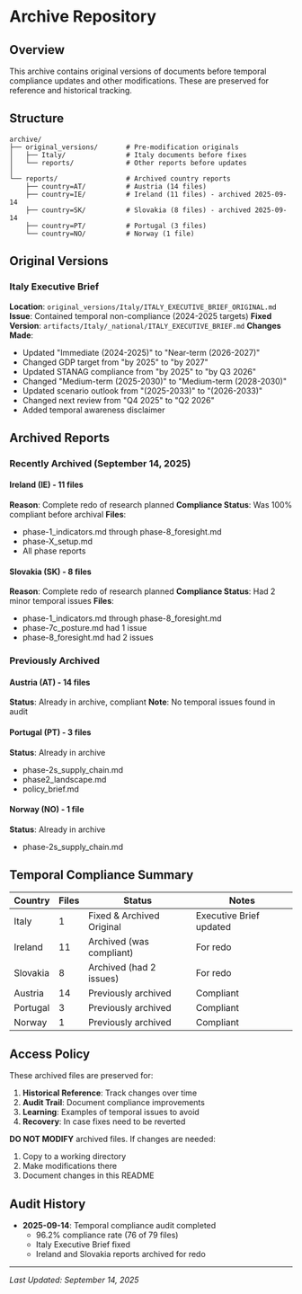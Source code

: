 # Archive Repository

## Overview
This archive contains original versions of documents before temporal compliance updates and other modifications. These are preserved for reference and historical tracking.

## Structure

```
archive/
├── original_versions/       # Pre-modification originals
│   ├── Italy/               # Italy documents before fixes
│   └── reports/             # Other reports before updates
│
└── reports/                 # Archived country reports
    ├── country=AT/          # Austria (14 files)
    ├── country=IE/          # Ireland (11 files) - archived 2025-09-14
    ├── country=SK/          # Slovakia (8 files) - archived 2025-09-14
    ├── country=PT/          # Portugal (3 files)
    └── country=NO/          # Norway (1 file)
```

## Original Versions

### Italy Executive Brief
**Location**: `original_versions/Italy/ITALY_EXECUTIVE_BRIEF_ORIGINAL.md`
**Issue**: Contained temporal non-compliance (2024-2025 targets)
**Fixed Version**: `artifacts/Italy/_national/ITALY_EXECUTIVE_BRIEF.md`
**Changes Made**:
- Updated "Immediate (2024-2025)" to "Near-term (2026-2027)"
- Changed GDP target from "by 2025" to "by 2027"
- Updated STANAG compliance from "by 2025" to "by Q3 2026"
- Changed "Medium-term (2025-2030)" to "Medium-term (2028-2030)"
- Updated scenario outlook from "(2025-2033)" to "(2026-2033)"
- Changed next review from "Q4 2025" to "Q2 2026"
- Added temporal awareness disclaimer

## Archived Reports

### Recently Archived (September 14, 2025)

#### Ireland (IE) - 11 files
**Reason**: Complete redo of research planned
**Compliance Status**: Was 100% compliant before archival
**Files**:
- phase-1_indicators.md through phase-8_foresight.md
- phase-X_setup.md
- All phase reports

#### Slovakia (SK) - 8 files
**Reason**: Complete redo of research planned
**Compliance Status**: Had 2 minor temporal issues
**Files**:
- phase-1_indicators.md through phase-8_foresight.md
- phase-7c_posture.md had 1 issue
- phase-8_foresight.md had 2 issues

### Previously Archived

#### Austria (AT) - 14 files
**Status**: Already in archive, compliant
**Note**: No temporal issues found in audit

#### Portugal (PT) - 3 files
**Status**: Already in archive
- phase-2s_supply_chain.md
- phase2_landscape.md
- policy_brief.md

#### Norway (NO) - 1 file
**Status**: Already in archive
- phase-2s_supply_chain.md

## Temporal Compliance Summary

| Country | Files | Status | Notes |
|---------|-------|--------|-------|
| Italy | 1 | Fixed & Archived Original | Executive Brief updated |
| Ireland | 11 | Archived (was compliant) | For redo |
| Slovakia | 8 | Archived (had 2 issues) | For redo |
| Austria | 14 | Previously archived | Compliant |
| Portugal | 3 | Previously archived | Compliant |
| Norway | 1 | Previously archived | Compliant |

## Access Policy

These archived files are preserved for:
1. **Historical Reference**: Track changes over time
2. **Audit Trail**: Document compliance improvements
3. **Learning**: Examples of temporal issues to avoid
4. **Recovery**: In case fixes need to be reverted

**DO NOT MODIFY** archived files. If changes are needed:
1. Copy to a working directory
2. Make modifications there
3. Document changes in this README

## Audit History

- **2025-09-14**: Temporal compliance audit completed
  - 96.2% compliance rate (76 of 79 files)
  - Italy Executive Brief fixed
  - Ireland and Slovakia reports archived for redo

---

*Last Updated: September 14, 2025*
